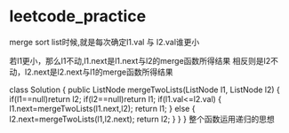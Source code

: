 # leetcode_practice
merge sort list时候,就是每次确定l1.val 与 l2.val谁更小

若l1更小，那么l1不动,l1.next是l1.next与l2的merge函数所得结果
相反则是l2不动，l2.next是l2.next与l1的merge函数所得结果

class Solution {
    public ListNode mergeTwoLists(ListNode l1, ListNode l2) {
        if(l1==null)return l2;
        if(l2==null)return l1;
        if(l1.val<=l2.val)
        {
          l1.next=mergeTwoLists(l1.next,l2);
          return l1;
        }
        else
        {
          l2.next=mergeTwoLists(l1,l2.next);
          return l2;
        }
    }
}
整个函数运用递归的思想
